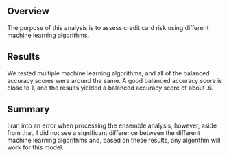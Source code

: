## Overview
The purpose of this analysis is to assess credit card risk using different machine learning algorithms. 


## Results

We tested multiple machine learning algorithms, and all of the balanced accuracy scores were around the same. A good balanced accuracy score is close to 1, and the results yielded a balanced accuracy score of about .6.

## Summary

I ran into an error when processing the ensemble analysis, however, aside from that, I did not see a significant difference between the different machine learning algorithms and, based on these results, any algorithm will work for this model. 
